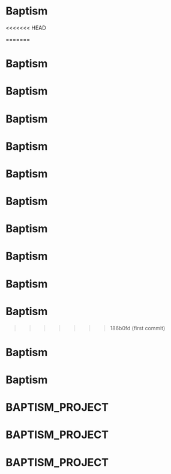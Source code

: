 # Baptism
<<<<<<< HEAD

=======
# Baptism
# Baptism
# Baptism
# Baptism
# Baptism
# Baptism
# Baptism
# Baptism
# Baptism
# Baptism
>>>>>>> 186b0fd (first commit)
# Baptism
# Baptism
# BAPTISM_PROJECT
# BAPTISM_PROJECT
# BAPTISM_PROJECT

